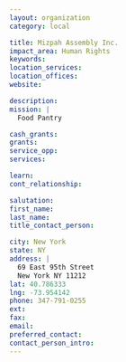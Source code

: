 ```yaml
---
layout: organization
category: local

title: Mizpah Assembly Inc.
impact_area: Human Rights
keywords: 
location_services: 
location_offices: 
website: 

description: 
mission: |
  Food Pantry

cash_grants: 
grants: 
service_opp: 
services: 

learn: 
cont_relationship: 

salutation: 
first_name: 
last_name: 
title_contact_person: 

city: New York
state: NY
address: |
  69 East 95th Street  
  New York NY 11212
lat: 40.786333
lng: -73.954142
phone: 347-791-0255
ext: 
fax: 
email: 
preferred_contact: 
contact_person_intro: 
---
```

